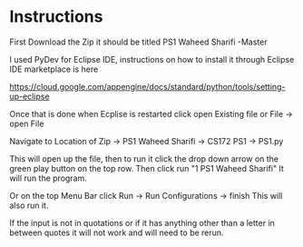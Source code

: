 # Instructions
First Download the Zip it should be titled PS1 Waheed Sharifi -Master

I used PyDev for Eclipse IDE, instructions on how to install it through Eclipse IDE marketplace is here

https://cloud.google.com/appengine/docs/standard/python/tools/setting-up-eclipse

Once that is done when Ecplise is restarted click open Existing file or File -> open File

Navigate to Location of Zip -> PS1 Waheed Sharifi -> CS172 PS1 -> PS1.py

This will open up the file, then to run it click the drop down arrow on the green play button on the top row. 
Then click run "1 PS1 Waheed Sharifi" It will run the program.

Or on the top Menu Bar click Run -> Run Configurations -> finish
This will also run it.

If the input is not in quotations or if it has anything other than a letter in between quotes it will not work and will need to be rerun.
